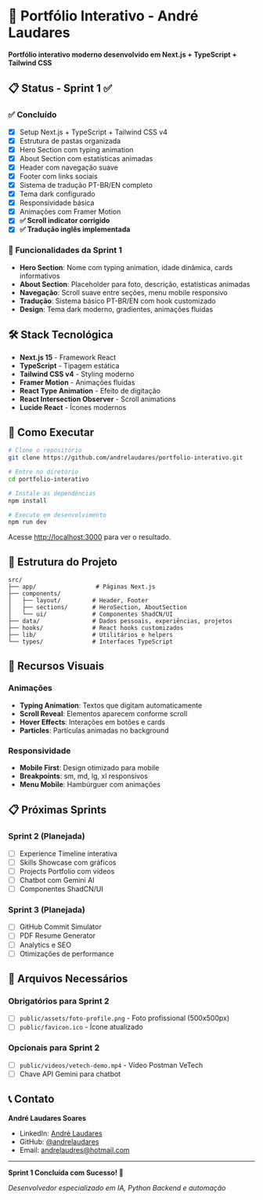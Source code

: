 # 🚀 Portfólio Interativo - André Laudares

**Portfólio interativo moderno desenvolvido em Next.js + TypeScript + Tailwind CSS**

## 📋 Status - Sprint 1 ✅

### ✅ Concluído
- [x] Setup Next.js + TypeScript + Tailwind CSS v4
- [x] Estrutura de pastas organizada
- [x] Hero Section com typing animation
- [x] About Section com estatísticas animadas
- [x] Header com navegação suave
- [x] Footer com links sociais
- [x] Sistema de tradução PT-BR/EN completo
- [x] Tema dark configurado
- [x] Responsividade básica
- [x] Animações com Framer Motion
- [x] **✅ Scroll indicator corrigido**
- [x] **✅ Tradução inglês implementada**

### 🎯 Funcionalidades da Sprint 1
- **Hero Section**: Nome com typing animation, idade dinâmica, cards informativos
- **About Section**: Placeholder para foto, descrição, estatísticas animadas
- **Navegação**: Scroll suave entre seções, menu mobile responsivo
- **Tradução**: Sistema básico PT-BR/EN com hook customizado
- **Design**: Tema dark moderno, gradientes, animações fluidas

## 🛠️ Stack Tecnológica

- **Next.js 15** - Framework React
- **TypeScript** - Tipagem estática
- **Tailwind CSS v4** - Styling moderno
- **Framer Motion** - Animações fluidas
- **React Type Animation** - Efeito de digitação
- **React Intersection Observer** - Scroll animations
- **Lucide React** - Ícones modernos

## 🚀 Como Executar

```bash
# Clone o repositório
git clone https://github.com/andrelaudares/portfolio-interativo.git

# Entre no diretório
cd portfolio-interativo

# Instale as dependências
npm install

# Execute em desenvolvimento
npm run dev
```

Acesse [http://localhost:3000](http://localhost:3000) para ver o resultado.

## 📁 Estrutura do Projeto

```
src/
├── app/                 # Páginas Next.js
├── components/
│   ├── layout/         # Header, Footer
│   ├── sections/       # HeroSection, AboutSection
│   └── ui/             # Componentes ShadCN/UI
├── data/               # Dados pessoais, experiências, projetos
├── hooks/              # React hooks customizados
├── lib/                # Utilitários e helpers
└── types/              # Interfaces TypeScript
```

## 🎨 Recursos Visuais

### Animações
- **Typing Animation**: Textos que digitam automaticamente
- **Scroll Reveal**: Elementos aparecem conforme scroll
- **Hover Effects**: Interações em botões e cards
- **Particles**: Partículas animadas no background

### Responsividade
- **Mobile First**: Design otimizado para mobile
- **Breakpoints**: sm, md, lg, xl responsivos
- **Menu Mobile**: Hambúrguer com animações

## 📋 Próximas Sprints

### Sprint 2 (Planejada)
- [ ] Experience Timeline interativa
- [ ] Skills Showcase com gráficos
- [ ] Projects Portfolio com vídeos
- [ ] Chatbot com Gemini AI
- [ ] Componentes ShadCN/UI

### Sprint 3 (Planejada)
- [ ] GitHub Commit Simulator
- [ ] PDF Resume Generator
- [ ] Analytics e SEO
- [ ] Otimizações de performance

## 🔧 Arquivos Necessários

### Obrigatórios para Sprint 2
- [ ] `public/assets/foto-profile.png` - Foto profissional (500x500px)
- [ ] `public/favicon.ico` - Ícone atualizado

### Opcionais para Sprint 2
- [ ] `public/videos/vetech-demo.mp4` - Vídeo Postman VeTech
- [ ] Chave API Gemini para chatbot

## 📞 Contato

**André Laudares Soares**
- LinkedIn: [André Laudares](https://www.linkedin.com/in/andré-laudares/)
- GitHub: [@andrelaudares](https://github.com/andrelaudares)
- Email: andrelaudres@hotmail.com

---

**Sprint 1 Concluída com Sucesso! 🎉**

*Desenvolvedor especializado em IA, Python Backend e automação*
